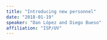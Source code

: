```yaml
---
title: "Introducing new personnel"
date: "2018-01-19"
speaker: "Dan López and Diego Bueso"
affiliation: "ISP/UV"
---
```

